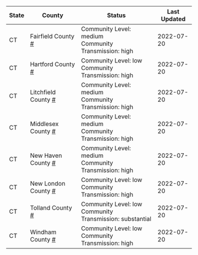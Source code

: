 State | County | Status | Last Updated
--- | --- | --- | --- 
CT | Fairfield County <a href="#fairfield_county">#</a> | <a name="fairfield_county"></a>Community Level: medium<br/>Community Transmission: high | 2022-07-20
CT | Hartford County <a href="#hartford_county">#</a> | <a name="hartford_county"></a>Community Level: low<br/>Community Transmission: high | 2022-07-20
CT | Litchfield County <a href="#litchfield_county">#</a> | <a name="litchfield_county"></a>Community Level: medium<br/>Community Transmission: high | 2022-07-20
CT | Middlesex County <a href="#middlesex_county">#</a> | <a name="middlesex_county"></a>Community Level: medium<br/>Community Transmission: high | 2022-07-20
CT | New Haven County <a href="#new_haven_county">#</a> | <a name="new_haven_county"></a>Community Level: medium<br/>Community Transmission: high | 2022-07-20
CT | New London County <a href="#new_london_county">#</a> | <a name="new_london_county"></a>Community Level: low<br/>Community Transmission: high | 2022-07-20
CT | Tolland County <a href="#tolland_county">#</a> | <a name="tolland_county"></a>Community Level: low<br/>Community Transmission: substantial | 2022-07-20
CT | Windham County <a href="#windham_county">#</a> | <a name="windham_county"></a>Community Level: low<br/>Community Transmission: high | 2022-07-20
